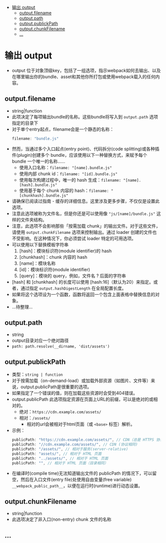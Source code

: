 <!-- TOC -->

- [输出 output](#输出-output)
    - [output.filename](#outputfilename)
    - [output.path](#outputpath)
    - [output.publickPath](#outputpublickpath)
    - [output.chunkFilename](#outputchunkfilename)
    - [...](#)

<!-- /TOC -->

# 输出 output

- output 位于对象顶级key，包括了一组选项，指示webpack如何去输出、以及在哪里输出你的bundle、asset和其他你所打包或使用webpack载入的任何内容。

## output.filename

- string|function
- 此项决定了每项输出bundle的名称。这些bundle将写入到 `output.path` 选项指定的目录下
- 对于单个entry起点，filename会是一个静态的名称：
    ```js
    filename: "bundle.js"
    ```
- 然而，当通过多个入口起点(entry point)、代码拆分(code splitting)或各种插件(plugin)创建多个 bundle，应该使用以下一种替换方式，来赋予每个 bundle 一个唯一的名称……
    - 使用入口名称：`filename: "[name].bundle.js"`
    - 使用内部 chunk id：`filename: "[id].bundle.js"`
    - 使用每次构建过程中，唯一的 hash 生成：`filename: "[name].[hash].bundle.js"`
    - 使用基于每个 chunk 内容的 hash：`filename: "[chunkhash].bundle.js"`
- 请确保已阅读过指南 - 缓存的详细信息。这里涉及更多步骤，不仅仅是设置此选项。
- 注意此选项被称为文件名，但是你还是可以使用像 `"js/[name]/bundle.js"` 这样的文件夹结构。
- 注意，此选项不会影响那些「按需加载 chunk」的输出文件。对于这些文件，请使用 `output.chunkFilename` 选项来控制输出。通过 loader 创建的文件也不受影响。在这种情况下，你必须尝试 loader 特定的可用选项。
- 可以使用以下替换模板字符串
    1. [hash]：模块标识符(module identifier)的 hash
    2. [chunkhash]：chunk 内容的 hash
    3. [name]：模块名称
    4. [id]：模块标识符(module identifier)
    5. [query]：模块的 query，例如，文件名 ? 后面的字符串
- [hash] 和 [chunkhash] 的长度可以使用 [hash:16]（默认为20）来指定。或者，通过指定 `output.hashDigestLength` 在全局配置长度。
- 如果将这个选项设为一个函数，函数将返回一个包含上面表格中替换信息的对象。
- ...待整理...

## output.path

- string
- output目录对应一个绝对路径
- `path: path.resolve(__dirname, 'dist/assets')`

## output.publickPath

- 类型：`string | function`
- 对于按需加载（on-demand-load）或加载外部资源（如图片、文件等）来说，output.publicPath是很重要的选项。
- 如果指定了一个错误的值，则在加载这些资源时会受到404错误。
- output.publicPath 此选项指定资源在页面上URL的前缀，可以是绝对的或相对的。
    - 绝对：`https://cdn.example.com/assets/`
    - 相对：`/assets/`
        - 相对的url会被相对于html页面（或 `<base>` 标签）解析。
- 示例：
    ```js
    publicPath: "https://cdn.example.com/assets/", // CDN（总是 HTTPS 协议）
    publicPath: "//cdn.example.com/assets/", // CDN (协议相同)
    publicPath: "/assets/", // 相对于服务(server-relative)
    publicPath: "assets/", // 相对于 HTML 页面
    publicPath: "../assets/", // 相对于 HTML 页面
    publicPath: "", // 相对于 HTML 页面（目录相同）
    ```
- 在编译时(compile time)无法知道输出文件的 publicPath 的情况下，可以留空，然后在入口文件(entry file)处使用自由变量(free variable) `__webpack_public_path__`，以便在运行时(runtime)进行动态设置。

## output.chunkFilename

- string|function
- 此选项决定了非入口(non-entry) chunk 文件的名称

## ...
